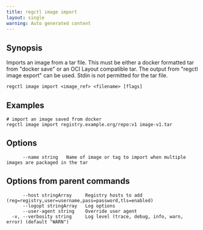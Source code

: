 ```yaml
---
title: regctl image import
layout: single
warning: Auto generated content
---
```


## Synopsis

Imports an image from a tar file. This must be either a docker formatted tar
from "docker save" or an OCI Layout compatible tar. The output from
"regctl image export" can be used. Stdin is not permitted for the tar file.

```shell
regctl image import <image_ref> <filename> [flags]
```

## Examples

```shell
# import an image saved from docker
regctl image import registry.example.org/repo:v1 image-v1.tar
```

## Options

```text
      --name string   Name of image or tag to import when multiple images are packaged in the tar
```

## Options from parent commands

```text
      --host stringArray     Registry hosts to add (reg=registry,user=username,pass=password,tls=enabled)
      --logopt stringArray   Log options
      --user-agent string    Override user agent
  -v, --verbosity string     Log level (trace, debug, info, warn, error) (default "WARN")
```
